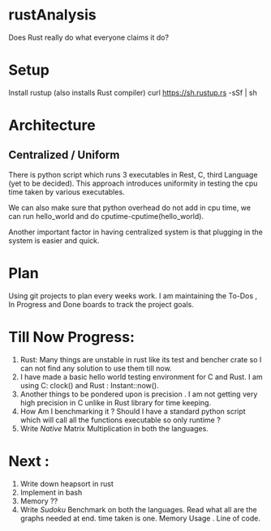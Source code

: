 # rustAnalysis
Does Rust really do what everyone claims it do?

# Setup 

Install rustup (also installs Rust compiler) curl https://sh.rustup.rs -sSf | sh

# Architecture

## Centralized / Uniform

There is python script which runs 3 executables in Rest, C, third Language (yet to be decided). This approach introduces uniformity in testing the cpu time taken by various executables.

We can also make sure that python overhead do not add in cpu time, we can run hello_world and do cputime-cputime(hello_world).

Another important factor in having centralized system is that plugging in the system is easier and quick.


# Plan

Using git projects to plan every weeks work. I am maintaining the To-Dos , In Progress and Done boards to track the project goals.

# Till Now Progress:

1. Rust: Many things are unstable in rust like its test and bencher crate so I can not find any solution to use them till now. 
2. I have made a basic hello world testing environment for C and Rust. I am using C: clock() and Rust : Instant::now(). 
3. Another things to be pondered upon is precision . I am not getting very high precision in C unlike in Rust library for time keeping.
4. How Am I benchmarking it ? Should I have a standard python script which will call all the functions executable so only runtime ? 
5. Write *Native* Matrix Multiplication in both the languages.

# Next :

1. Write down heapsort in rust 
2. Implement in bash
3. Memory ??
4. Write *Sudoku* Benchmark on both the languages. Read what all are the graphs needed at end. time taken is one. Memory Usage . Line of code. 

